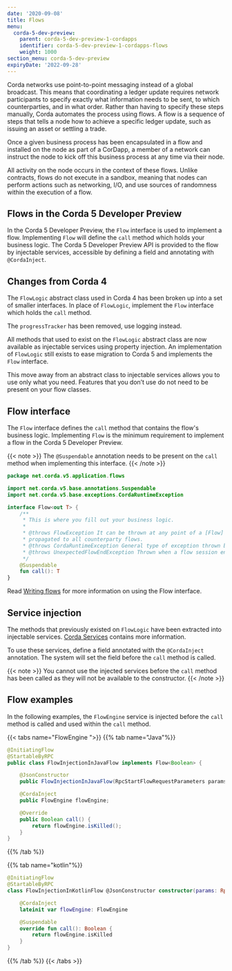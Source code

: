 ```yaml
---
date: '2020-09-08'
title: Flows
menu:
  corda-5-dev-preview:
    parent: corda-5-dev-preview-1-cordapps
    identifier: corda-5-dev-preview-1-cordapps-flows
    weight: 1000
section_menu: corda-5-dev-preview
expiryDate: '2022-09-28'
---
```


Corda networks use point-to-point messaging instead of a global broadcast. This means that coordinating a ledger update requires network participants to specify exactly what information needs to be sent, to which counterparties, and in what order. Rather than having to specify these steps manually, Corda automates the process using flows. A flow is a sequence of steps that tells a node how to achieve a specific ledger update, such as issuing an asset or settling a trade.

Once a given business process has been encapsulated in a flow and installed on the node as part of a CorDapp, a member of a network can instruct the node to kick off this business process at any time via their node.

All activity on the node occurs in the context of these flows. Unlike contracts, flows do not execute in a sandbox, meaning that nodes can perform actions such as networking, I/O, and use sources of randomness within the execution of a flow.

## Flows in the Corda 5 Developer Preview

In the Corda 5 Developer Preview, the `Flow` interface is used to implement a flow. Implementing `Flow` will define the `call` method which holds your business logic. The Corda 5 Developer Preview API is provided to the flow by injectable services, accessible by defining a field and annotating with `@CordaInject`.

## Changes from Corda 4

The `FlowLogic` abstract class used in Corda 4 has been broken up into a set of smaller interfaces. In place of
`FlowLogic`, implement the `Flow` interface which holds the `call` method.

The `progressTracker` has been removed, use logging instead.

All methods that used to exist on the `FlowLogic` abstract class are now available as injectable services using property
injection. An implementation of `FlowLogic` still exists to ease migration to Corda 5 and implements the `Flow` interface.

This move away from an abstract class to injectable services allows you to use only what you need. Features that you
don’t use do not need to be present on your flow classes.

## Flow interface

The `Flow` interface defines the `call` method that contains the flow's business logic. Implementing `Flow` is the minimum requirement to
implement a flow in the Corda 5 Developer Preview.

{{< note >}}
The `@Suspendable` annotation needs to be present on the `call` method when implementing this interface.
{{< /note >}}

```kotlin
package net.corda.v5.application.flows

import net.corda.v5.base.annotations.Suspendable
import net.corda.v5.base.exceptions.CordaRuntimeException

interface Flow<out T> {
    /**
     * This is where you fill out your business logic.
     *
     * @throws FlowException It can be thrown at any point of a [Flow] logic to bring it to a permanent end. The exception will be
     * propagated to all counterparty flows.
     * @throws CordaRuntimeException General type of exception thrown by most Corda APIs.
     * @throws UnexpectedFlowEndException Thrown when a flow session ends unexpectedly.
     */
    @Suspendable
    fun call(): T
}
```

Read [Writing flows](../../../../../../en/platform/corda/5.0-dev-preview-1/cordapps/flows/writing-flows.md) for more information on using the Flow interface.

## Service injection

The methods that previously existed on `FlowLogic` have been extracted
into injectable services. [Corda Services](../../../../../../en/platform/corda/5.0-dev-preview-1/cordapps/corda-services/overview.md) contains more information.

To use these services, define a field annotated with the `@CordaInject` annotation. The system will set the field before the `call` method is called.

{{< note >}}
You cannot use the injected services before the `call` method has been called as they will not be available to the constructor.
{{< /note >}}

## Flow examples

In the following examples, the `FlowEngine` service is injected before the `call` method is called and used within the `call` method.

{{< tabs name="FlowEngine ">}}
{{% tab name="Java"%}}
```java
@InitiatingFlow
@StartableByRPC
public class FlowInjectionInJavaFlow implements Flow<Boolean> {

    @JsonConstructor
    public FlowInjectionInJavaFlow(RpcStartFlowRequestParameters params) { }

    @CordaInject
    public FlowEngine flowEngine;

    @Override
    public Boolean call() {
        return flowEngine.isKilled();
    }
}
```
{{% /tab %}}

{{% tab name="kotlin"%}}

```kotlin
@InitiatingFlow
@StartableByRPC
class FlowInjectionInKotlinFlow @JsonConstructor constructor(params: RpcStartFlowRequestParameters) : Flow<Boolean> {

    @CordaInject
    lateinit var flowEngine: FlowEngine

    @Suspendable
    override fun call(): Boolean {
        return flowEngine.isKilled
    }
}
```
{{% /tab %}}
{{< /tabs >}}
